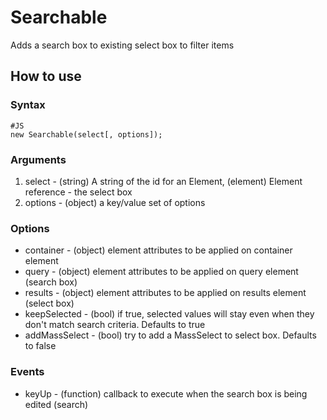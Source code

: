 # Searchable #

Adds a search box to existing select box to filter items

## How to use ##

### Syntax ###

    #JS
    new Searchable(select[, options]);

### Arguments ###

1. select - (string) A string of the id for an Element, (element) Element reference - the select box
2. options - (object) a key/value set of options

### Options ###

- container - (object) element attributes to be applied on container element
- query - (object) element attributes to be applied on query element (search box)
- results - (object) element attributes to be applied on results element (select box)
- keepSelected - (bool) if true, selected values will stay even when they don't match search criteria. Defaults to true
- addMassSelect - (bool) try to add a MassSelect to select box. Defaults to false

### Events ###

- keyUp - (function) callback to execute when the search box is being edited (search)